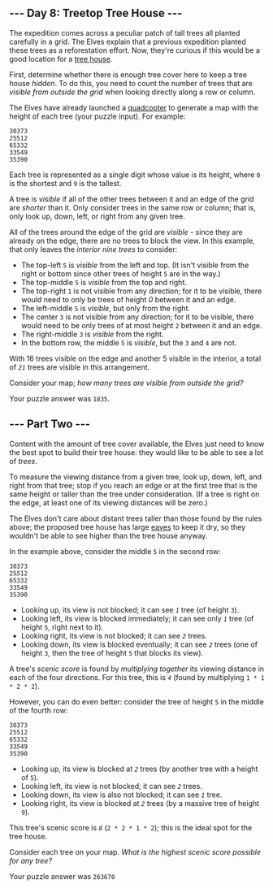 <article class="day-desc"><h2>--- Day 8: Treetop Tree House ---</h2><p>The expedition comes across a peculiar patch of tall trees all planted carefully in a grid. The Elves explain that a previous expedition planted these trees as a reforestation effort. Now, they're curious if this would be a good location for a <a href="https://en.wikipedia.org/wiki/Tree_house" target="_blank">tree house</a>.</p>
<p>First, determine whether there is enough tree cover here to keep a tree house <em>hidden</em>. To do this, you need to count the number of trees that are <em>visible from outside the grid</em> when looking directly along a row or column.</p>
<p>The Elves have already launched a <a href="https://en.wikipedia.org/wiki/Quadcopter" target="_blank">quadcopter</a> to generate a map with the height of each tree (<span title="The Elves have already launched a quadcopter (your puzzle input).">your puzzle input</span>). For example:</p>
<pre><code>30373
25512
65332
33549
35390
</code></pre>
<p>Each tree is represented as a single digit whose value is its height, where <code>0</code> is the shortest and <code>9</code> is the tallest.</p>
<p>A tree is <em>visible</em> if all of the other trees between it and an edge of the grid are <em>shorter</em> than it. Only consider trees in the same row or column; that is, only look up, down, left, or right from any given tree.</p>
<p>All of the trees around the edge of the grid are <em>visible</em> - since they are already on the edge, there are no trees to block the view. In this example, that only leaves the <em>interior nine trees</em> to consider:</p>
<ul>
<li>The top-left <code>5</code> is <em>visible</em> from the left and top. (It isn't visible from the right or bottom since other trees of height <code>5</code> are in the way.)</li>
<li>The top-middle <code>5</code> is <em>visible</em> from the top and right.</li>
<li>The top-right <code>1</code> is not visible from any direction; for it to be visible, there would need to only be trees of height <em>0</em> between it and an edge.</li>
<li>The left-middle <code>5</code> is <em>visible</em>, but only from the right.</li>
<li>The center <code>3</code> is not visible from any direction; for it to be visible, there would need to be only trees of at most height <code>2</code> between it and an edge.</li>
<li>The right-middle <code>3</code> is <em>visible</em> from the right.</li>
<li>In the bottom row, the middle <code>5</code> is <em>visible</em>, but the <code>3</code> and <code>4</code> are not.</li>
</ul>
<p>With 16 trees visible on the edge and another 5 visible in the interior, a total of <code><em>21</em></code> trees are visible in this arrangement.</p>
<p>Consider your map; <em>how many trees are visible from outside the grid?</em></p>
</article>
<p>Your puzzle answer was <code>1835</code>.</p><article class="day-desc"><h2 id="part2">--- Part Two ---</h2><p>Content with the amount of tree cover available, the Elves just need to know the best spot to build their tree house: they would like to be able to see a lot of <em>trees</em>.</p>
<p>To measure the viewing distance from a given tree, look up, down, left, and right from that tree; stop if you reach an edge or at the first tree that is the same height or taller than the tree under consideration. (If a tree is right on the edge, at least one of its viewing distances will be zero.)</p>
<p>The Elves don't care about distant trees taller than those found by the rules above; the proposed tree house has large <a href="https://en.wikipedia.org/wiki/Eaves" target="_blank">eaves</a> to keep it dry, so they wouldn't be able to see higher than the tree house anyway.</p>
<p>In the example above, consider the middle <code>5</code> in the second row:</p>
<pre><code>30373
25<em>5</em>12
65332
33549
35390
</code></pre>
<ul>
<li>Looking up, its view is not blocked; it can see <code><em>1</em></code> tree (of height <code>3</code>).</li>
<li>Looking left, its view is blocked immediately; it can see only <code><em>1</em></code> tree (of height <code>5</code>, right next to it).</li>
<li>Looking right, its view is not blocked; it can see <code><em>2</em></code> trees.</li>
<li>Looking down, its view is blocked eventually; it can see <code><em>2</em></code> trees (one of height <code>3</code>, then the tree of height <code>5</code> that blocks its view).</li>
</ul>
<p>A tree's <em>scenic score</em> is found by <em>multiplying together</em> its viewing distance in each of the four directions. For this tree, this is <code><em>4</em></code> (found by multiplying <code>1 * 1 * 2 * 2</code>).</p>
<p>However, you can do even better: consider the tree of height <code>5</code> in the middle of the fourth row:</p>
<pre><code>30373
25512
65332
33<em>5</em>49
35390
</code></pre>
<ul>
<li>Looking up, its view is blocked at <code><em>2</em></code> trees (by another tree with a height of <code>5</code>).</li>
<li>Looking left, its view is not blocked; it can see <code><em>2</em></code> trees.</li>
<li>Looking down, its view is also not blocked; it can see <code><em>1</em></code> tree.</li>
<li>Looking right, its view is blocked at <code><em>2</em></code> trees (by a massive tree of height <code>9</code>).</li>
</ul>
<p>This tree's scenic score is <code><em>8</em></code> (<code>2 * 2 * 1 * 2</code>); this is the ideal spot for the tree house.</p>
<p>Consider each tree on your map. <em>What is the highest scenic score possible for any tree?</em></p>
</article>
<p>Your puzzle answer was <code>263670</code>